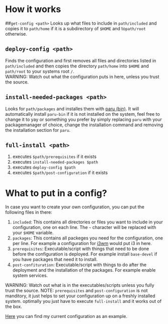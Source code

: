# How it works
##`get-config <path>`
Looks up what files to include in `path/included` and copies it to `path/home` if it is a subdirectory of `$HOME` and to`path/root` otherwise.  

## `deploy-config <path>`
Finds the configuration and first removes all files and directories listed in `path/included` and then copies the directory `path/home` into `$HOME` and `path/root` to your systems root `/`.  
WARNING: Watch out what the configuration puts in here, unless you trust the source.

## `install-needed-packages <path>`
Looks for `path/packages` and installes them with [paru (bin)](https://aur.archlinux.org/packages/paru-bin/). It will automatically install `paru-bin` if it is not installed on the system, feel free to change it to yay or something you prefer by simply replacing `paru` with your packagemanager of choice, change the installation command and removing the installation section for `paru`.  

## `full-install <path>`
 1. executes `$path/prerequisites` if it exists
 2. executes `install-needed-packages $path`
 3. executes `deploy-config $path`
 4. executes `$path/post-configuration` if it exists

# What to put in a config?
In case you want to create your own configuration, you can put the following files in there:  

1. `included`: This contains all directories or files you want to include in your configuration, one on each line. The `~` character will be replaced with your `$HOME` variable.
2. `packages`: This contains all packeges you need for the configuration, one per line. For example a configuration for [i3wm](https://i3wm.org/) would put i3 in here.
3. `prerequisites`: Executable/script with things that need to be done before the configuration is deployed. For example install `base-devel` if you have packages that need it to install.
4. `post-confituration`: Executable/script with things to do after the deployment and the installation of the packages. For example enable system services.

WARNING: Watch out what is in the executables/scripts unless you fully trust the source.
NOTE: `prerequisites` and `post-configuration` is not manditory, it just helps to set your configuration up on a freshly installed system. optimally you just have to execute `full-install` and it works out of the box.

[Here](https://github.com/matthis-k/config/tree/master) you can find my current configuration as an example.

